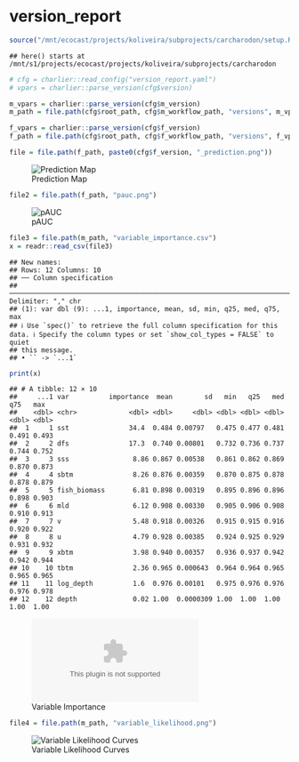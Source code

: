 version_report
================

``` r
source("/mnt/ecocast/projects/koliveira/subprojects/carcharodon/setup.R")
```

    ## here() starts at /mnt/s1/projects/ecocast/projects/koliveira/subprojects/carcharodon

``` r
# cfg = charlier::read_config("version_report.yaml")
# vpars = charlier::parse_version(cfg$version)

m_vpars = charlier::parse_version(cfg$m_version)
m_path = file.path(cfg$root_path, cfg$m_workflow_path, "versions", m_vpars[["major"]], m_vpars[["minor"]], cfg$m_version)

f_vpars = charlier::parse_version(cfg$f_version)
f_path = file.path(cfg$root_path, cfg$f_workflow_path, "versions", f_vpars[["major"]], f_vpars[["minor"]], cfg$f_version)
```

``` r
file = file.path(f_path, paste0(cfg$f_version, "_prediction.png"))
```

<figure>
<img
src="/mnt/s1/projects/ecocast/projects/koliveira/subprojects/carcharodon/workflows/forecast_workflow/versions/v01/0003/v01.0003.11/v01.0003.11_prediction.png"
alt="Prediction Map" />
<figcaption aria-hidden="true">Prediction Map</figcaption>
</figure>

``` r
file2 = file.path(f_path, "pauc.png")
```

<figure>
<img
src="/mnt/s1/projects/ecocast/projects/koliveira/subprojects/carcharodon/workflows/forecast_workflow/versions/v01/0003/v01.0003.11/pauc.png"
alt="pAUC" />
<figcaption aria-hidden="true">pAUC</figcaption>
</figure>

``` r
file3 = file.path(m_path, "variable_importance.csv")
x = readr::read_csv(file3)
```

    ## New names:
    ## Rows: 12 Columns: 10
    ## ── Column specification
    ## ──────────────────────────────────────────────────────────────────────────────────────────────────────────────────────── Delimiter: "," chr
    ## (1): var dbl (9): ...1, importance, mean, sd, min, q25, med, q75, max
    ## ℹ Use `spec()` to retrieve the full column specification for this data. ℹ Specify the column types or set `show_col_types = FALSE` to quiet
    ## this message.
    ## • `` -> `...1`

``` r
print(x)
```

    ## # A tibble: 12 × 10
    ##     ...1 var          importance  mean        sd   min   q25   med   q75   max
    ##    <dbl> <chr>             <dbl> <dbl>     <dbl> <dbl> <dbl> <dbl> <dbl> <dbl>
    ##  1     1 sst               34.4  0.484 0.00797   0.475 0.477 0.481 0.491 0.493
    ##  2     2 dfs               17.3  0.740 0.00801   0.732 0.736 0.737 0.744 0.752
    ##  3     3 sss                8.86 0.867 0.00538   0.861 0.862 0.869 0.870 0.873
    ##  4     4 sbtm               8.26 0.876 0.00359   0.870 0.875 0.878 0.878 0.879
    ##  5     5 fish_biomass       6.81 0.898 0.00319   0.895 0.896 0.896 0.898 0.903
    ##  6     6 mld                6.12 0.908 0.00330   0.905 0.906 0.908 0.910 0.913
    ##  7     7 v                  5.48 0.918 0.00326   0.915 0.915 0.916 0.920 0.922
    ##  8     8 u                  4.79 0.928 0.00385   0.924 0.925 0.929 0.931 0.932
    ##  9     9 xbtm               3.98 0.940 0.00357   0.936 0.937 0.942 0.942 0.944
    ## 10    10 tbtm               2.36 0.965 0.000643  0.964 0.964 0.965 0.965 0.965
    ## 11    11 log_depth          1.6  0.976 0.00101   0.975 0.976 0.976 0.976 0.978
    ## 12    12 depth              0.02 1.00  0.0000309 1.00  1.00  1.00  1.00  1.00

<figure>
<embed
src="/mnt/s1/projects/ecocast/projects/koliveira/subprojects/carcharodon/workflows/modeling_workflow/versions/v01/000/v01.000.11/variable_importance.csv" />
<figcaption aria-hidden="true">Variable Importance</figcaption>
</figure>

``` r
file4 = file.path(m_path, "variable_likelihood.png")
```

<figure>
<img
src="/mnt/s1/projects/ecocast/projects/koliveira/subprojects/carcharodon/workflows/modeling_workflow/versions/v01/000/v01.000.11/variable_likelihood.png"
alt="Variable Likelihood Curves" />
<figcaption aria-hidden="true">Variable Likelihood Curves</figcaption>
</figure>
